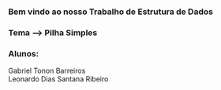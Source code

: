  <h3> Bem vindo ao nosso Trabalho de Estrutura de Dados</h3>

 <h3> Tema --> Pilha Simples</h3>

<h3> Alunos: </h3>

Gabriel Tonon Barreiros <br /> 
Leonardo Dias Santana Ribeiro <br /> 

